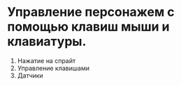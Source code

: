 # Управление персонажем с помощью клавиш мыши и клавиатуры.

1. Нажатие на спрайт
2. Управление клавишами
3. Датчики